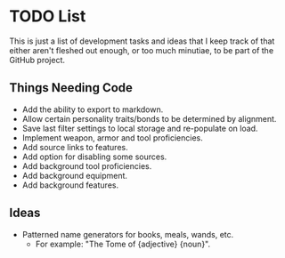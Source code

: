 # TODO List

This is just a list of development tasks and ideas that I keep track of that either aren't fleshed out enough, or too much minutiae, to be part of the GitHub project.

## Things Needing Code

* Add the ability to export to markdown.
* Allow certain personality traits/bonds to be determined by alignment.
* Save last filter settings to local storage and re-populate on load.
* Implement weapon, armor and tool proficiencies.
* Add source links to features.
* Add option for disabling some sources.
* Add background tool proficiencies.
* Add background equipment.
* Add background features.

## Ideas

* Patterned name generators for books, meals, wands, etc.
  * For example: "The Tome of {adjective} {noun}".